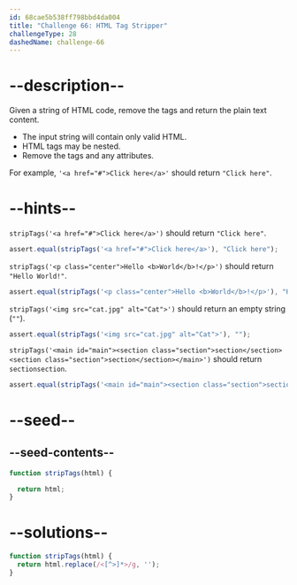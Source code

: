 ```yaml
---
id: 68cae5b538ff798bbd4da004
title: "Challenge 66: HTML Tag Stripper"
challengeType: 28
dashedName: challenge-66
---
```


# --description--

Given a string of HTML code, remove the tags and return the plain text content.

- The input string will contain only valid HTML.
- HTML tags may be nested.
- Remove the tags and any attributes.

For example, `'<a href="#">Click here</a>'` should return `"Click here"`.

# --hints--

`stripTags('<a href="#">Click here</a>')` should return `"Click here"`.

```js
assert.equal(stripTags('<a href="#">Click here</a>'), "Click here");
```

`stripTags('<p class="center">Hello <b>World</b>!</p>')` should return `"Hello World!"`.

```js
assert.equal(stripTags('<p class="center">Hello <b>World</b>!</p>'), "Hello World!");
```

`stripTags('<img src="cat.jpg" alt="Cat">')` should return an empty string (`""`).

```js
assert.equal(stripTags('<img src="cat.jpg" alt="Cat">'), "");
```

`stripTags('<main id="main"><section class="section">section</section><section class="section">section</section></main>')` should return `sectionsection`.

```js
assert.equal(stripTags('<main id="main"><section class="section">section</section><section class="section">section</section></main>'), "sectionsection");
```

# --seed--

## --seed-contents--

```js
function stripTags(html) {

  return html;
}
```

# --solutions--

```js
function stripTags(html) {
  return html.replace(/<[^>]*>/g, '');
}
```
